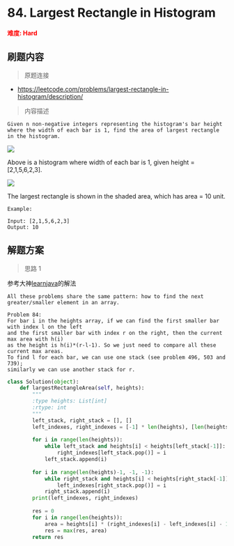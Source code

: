 # 84. Largest Rectangle in Histogram

**<font color=red>难度: Hard</font>**

## 刷题内容

> 原题连接

* https://leetcode.com/problems/largest-rectangle-in-histogram/description/

> 内容描述

```
Given n non-negative integers representing the histogram's bar height where the width of each bar is 1, find the area of largest rectangle in the histogram.
```
![](https://github.com/apachecn/LeetCode/blob/master/images/84/histogram1.png)

Above is a histogram where width of each bar is 1, given height = [2,1,5,6,2,3].

 

![](https://github.com/apachecn/LeetCode/blob/master/images/84/histogram_area1.png)

The largest rectangle is shown in the shaded area, which has area = 10 unit.

 
```
Example:

Input: [2,1,5,6,2,3]
Output: 10
```

## 解题方案

> 思路 1


参考大神[learnjava](https://leetcode.com/problems/largest-rectangle-in-histogram/discuss/158050/same-pattern-for-problem-84-496-503-and-739)的解法

```
All these problems share the same pattern: how to find the next greater/smaller element in an array.

Problem 84:
For bar i in the heights array, if we can find the first smaller bar with index l on the left 
and the first smaller bar with index r on the right, then the current max area with h(i) 
as the height is h(i)*(r-l-1). So we just need to compare all these current max areas. 
To find l for each bar, we can use one stack (see problem 496, 503 and 739); 
similarly we can use another stack for r.
```


```python
class Solution(object):
    def largestRectangleArea(self, heights):
        """
        :type heights: List[int]
        :rtype: int
        """
        left_stack, right_stack = [], []
        left_indexes, right_indexes = [-1] * len(heights), [len(heights)] * len(heights)
        
        for i in range(len(heights)):
            while left_stack and heights[i] < heights[left_stack[-1]]:
                right_indexes[left_stack.pop()] = i 
            left_stack.append(i)
        
        for i in range(len(heights)-1, -1, -1):
            while right_stack and heights[i] < heights[right_stack[-1]]:
                left_indexes[right_stack.pop()] = i
            right_stack.append(i)
        print(left_indexes, right_indexes)
            
        res = 0
        for i in range(len(heights)):
            area = heights[i] * (right_indexes[i] - left_indexes[i] - 1)
            res = max(res, area)
        return res
```
